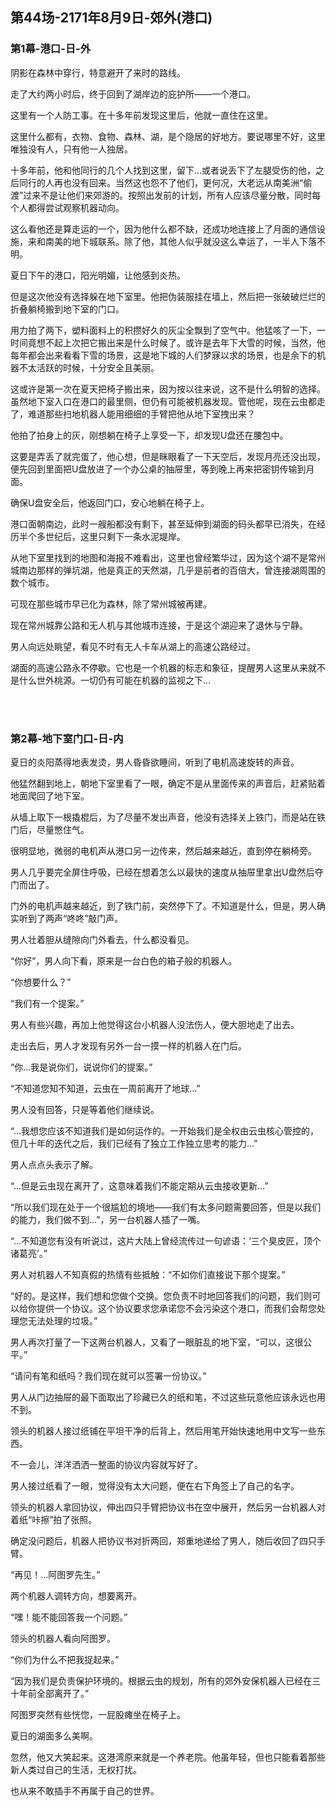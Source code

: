 ## 第44场-2171年8月9日-郊外(港口)

### 第1幕-港口-日-外

阴影在森林中穿行，特意避开了来时的路线。

走了大约两小时后，终于回到了湖岸边的庇护所——一个港口。

这里有一个人防工事。在十多年前发现这里后，他就一直住在这里。

这里什么都有，衣物、食物、森林、湖，是个隐居的好地方。要说哪里不好，这里唯独没有人，只有他一人独居。

十多年前，他和他同行的几个人找到这里，留下…或者说丢下了左腿受伤的他，之后同行的人再也没有回来。当然这也怨不了他们，更何况，大老远从南美洲“偷渡”过来不是让他们来郊游的。按照出发前的计划，所有人应该尽量分散，同时每个人都得尝试观察机器动向。

这么看他还是算走运的一个，因为他什么都不缺，还成功地连接上了月面的通信设施，来和南美的地下城联系。除了他，其他人似乎就没这么幸运了，一半人下落不明。

夏日下午的港口，阳光明媚，让他感到炎热。

但是这次他没有选择躲在地下室里。他把伪装服挂在墙上，然后把一张破破烂烂的折叠躺椅搬到地下室的门口。

用力拍了两下，塑料面料上的积攒好久的灰尘全飘到了空气中。他猛咳了一下，一时间竟想不起上次把它搬出来是什么时候了。或许是去年下大雪的时候，当然，他每年都会出来看看下雪的场景，这是地下城的人们梦寐以求的场景，也是余下的机器不太活跃的时候，十分安全且美丽。

这或许是第一次在夏天把椅子搬出来，因为按以往来说，这不是什么明智的选择。虽然地下室入口在港口的最里侧，但仍有可能被机器发现。管他呢，现在云虫都走了，难道那些扫地机器人能用细细的手臂把他从地下室拽出来？

他拍了拍身上的灰，刚想躺在椅子上享受一下，却发现U盘还在腰包中。

这要是弄丢了就完蛋了，他心想，但是眯眼看了一下天空后，发现月亮还没出现，便先回到里面把U盘放进了一个办公桌的抽屉里，等到晚上再来把密钥传输到月面。

确保U盘安全后，他返回门口，安心地躺在椅子上。

港口面朝南边，此时一艘船都没有剩下，甚至延伸到湖面的码头都早已消失，在经历半个多世纪后，这里只剩下一条水泥堤岸。

从地下室里找到的地图和海报不难看出，这里也曾经繁华过，因为这个湖不是常州城南边那样的弹坑湖，他是真正的天然湖，几乎是前者的百倍大，曾连接湖周围的数个城市。

可现在那些城市早已化为森林，除了常州城被再建。

现在常州城靠公路和无人机与其他城市连接，于是这个湖迎来了退休与宁静。

男人向远处眺望，看见不时有无人卡车从湖上的高速公路经过。

湖面的高速公路永不停歇。它也是一个机器的标志和象征，提醒男人这里从来就不是什么世外桃源。一切仍有可能在机器的监视之下…

<br><br>

### 第2幕-地下室门口-日-内

夏日的炎阳蒸得地表发烫，男人昏昏欲睡间，听到了电机高速旋转的声音。

他猛然翻到地上，朝地下室里看了一眼，确定不是从里面传来的声音后，赶紧贴着地面爬回了地下室。

从墙上取下一根撬棍后，为了尽量不发出声音，他没有选择关上铁门，而是站在铁门后，尽量憋住气。

很明显地，微弱的电机声从港口另一边传来，然后越来越近，直到停在躺椅旁。

男人几乎要完全屏住呼吸，已经在想着怎么以最快的速度从抽屉里拿出U盘然后夺门而出了。

门外的电机声越来越近，到了铁门前，突然停下了。不知道是什么，但是，男人确实听到了两声“咚咚”敲门声。

男人壮着胆从缝隙向门外看去，什么都没看见。

“你好”，男人向下看，原来是一台白色的箱子般的机器人。

“你想要什么？”

“我们有一个提案。”

男人有些兴趣，再加上他觉得这台小机器人没法伤人，便大胆地走了出去。

走出去后，男人才发现有另外一台一摸一样的机器人在门后。

“你…我是说你们，说说你们的提案。”

“不知道您知不知道，云虫在一周前离开了地球…”

男人没有回答，只是等着他们继续说。

“…我想您应该不知道我们是如何运作的。一开始我们是全权由云虫核心管控的，但几十年的迭代之后，我们已经有了独立工作独立思考的能力…”

男人点点头表示了解。

“…但是云虫现在离开了，这意味着我们不能定期从云虫接收更新…”

“所以我们现在处于一个很尴尬的境地——我们有太多问题需要回答，但是以我们的能力，我们做不到…”，另一台机器人插了一嘴。

“…不知道您有没有听说过，这片大陆上曾经流传过一句谚语：‘三个臭皮匠，顶个诸葛亮’。”

男人对机器人不知真假的热情有些抵触：“不如你们直接说下那个提案。”

“好的。是这样，我们想和您做个交换。您负责不时地回答我们的问题，我们则可以给你提供一个协议。这个协议要求您承诺您不会污染这个港口，而我们会帮您处理您无法处理的垃圾。”

男人再次打量了一下这两台机器人，又看了一眼脏乱的地下室，“可以，这很公平。”

“请问有笔和纸吗？我们现在就可以签署一份协议。”

男人从门边抽屉的最下面取出了珍藏已久的纸和笔，不过这些玩意他应该永远也用不到。

领头的机器人接过纸铺在平坦干净的后背上，然后用笔开始快速地用中文写一些东西。

不一会儿，洋洋洒洒一整面的协议内容就写好了。

男人接过纸看了一眼，觉得没有太大问题，便在右下角签上了自己的名字。

领头的机器人拿回协议，伸出四只手臂把协议书在空中展开，然后另一台机器人对着纸“咔擦”拍了张照。

确定没问题后，机器人把协议书对折两回，郑重地递给了男人，随后收回了四只手臂。

“再见！…阿图罗先生。”

两个机器人调转方向，想要离开。

“嘿！能不能回答我一个问题。”

领头的机器人看向阿图罗。

“你们为什么不把我捉起来。”

“因为我们是负责保护环境的。根据云虫的规划，所有的郊外安保机器人已经在三十年前全部离开了。”

阿图罗突然有些恍惚，一屁股瘫坐在椅子上。

夏日的湖面多么美啊。

忽然，他又大笑起来。这港湾原来就是一个养老院。他虽年轻，但也只能看着那些新人类过自己的生活，无权打扰。

也从来不敢插手不再属于自己的世界。
